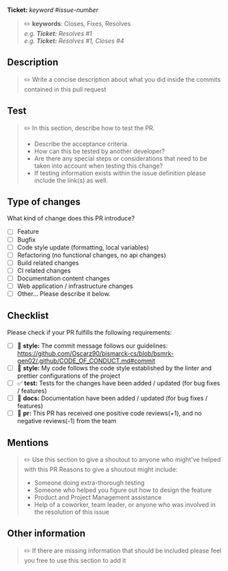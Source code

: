 **Ticket:** _keyword #issue-number_
>:pencil2: **keywords**: Closes, Fixes, Resolves  
>_e.g. **Ticket:** Resolves #1_  
>_e.g. **Ticket:** Resolves #1, Closes #4_

## Description

>:pencil2: Write a concise description about what you did inside the commits contained in this pull request

## Test

>:pencil2: In this section, describe how to test the PR.
>
>+ Describe the acceptance criteria.  
>+ How can this be tested by another developer?  
>+ Are there any special steps or considerations that need to be taken into account when testing this change?  
>+ If testing information exists within the issue definition please include the link(s) as well.  

## Type of changes

What kind of change does this PR introduce?

- [ ] Feature  
- [ ] Bugfix  
- [ ] Code style update (formatting, local variables)  
- [ ] Refactoring (no functional changes, no api changes)  
- [ ] Build related changes  
- [ ] CI related changes  
- [ ] Documentation content changes  
- [ ] Web application / infrastructure changes  
- [ ] Other... Please describe it below.

## Checklist

Please check if your PR fulfills the following requirements:

- [ ] 🎨 **style:** The commit message follows our guidelines: https://github.com/Oscarz90/bismarck-cs/blob/bsmrk-gen02/.github/CODE_OF_CONDUCT.md#commit  
- [ ] 🎨 **style:** My code follows the code style established by the linter and prettier configurations of the project  
- [ ] :white_check_mark: **test:** Tests for the changes have been added / updated (for bug fixes / features)  
- [ ] :page_facing_up: **docs:** Documentation have been added / updated (for bug fixes / features)  
- [ ] :construction_worker: **pr:** This PR has received one positive code reviews(+1), and no negative reviews(-1) from the team  

## Mentions

>:pencil2: Use this section to give a shoutout to anyone who might've helped with this PR
>Reasons to give a shoutout might include:
>
>+ Someone doing extra-thorough testing
>+ Someone who helped you figure out how to design the feature
>+ Product and Project Management assistance
>+ Help of a coworker, team leader, or anyone who was involved in the resolution of this issue

## Other information

>:pencil2: If there are missing information that should be included please feel you free to use this section to add it 
